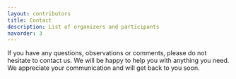 ```yaml
---
layout: contributors
title: Contact
description: List of organizers and participants
navorder: 3
---
```


If you have any questions, observations or comments, please do not hesitate to contact us. We will be happy to help you with anything you need. We appreciate your communication and will get back to you soon.